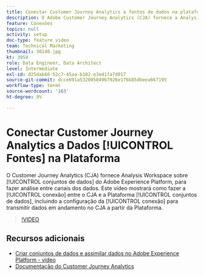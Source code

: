 ```yaml
---
title: Conectar Customer Journey Analytics a fontes de dados na plataforma
description: O Adobe Customer Journey Analytics (CJA) fornece a Analysis Workspace sobre os conjuntos de dados da Adobe Experience Platform para fazer análise entre canais dos dados. Este vídeo mostrará como fazer a conexão entre o CJA e os conjuntos de dados da Plataforma, incluindo a configuração da conexão para transmitir dados contínuos para o CJA a partir da Plataforma.
feature: Conexões
topics: null
activity: setup
doc-type: feature video
team: Technical Marketing
thumbnail: 30140.jpg
kt: 3954
role: Data Engineer, Data Architect
level: Intermediate
exl-id: d25dab66-52c7-45aa-b102-e3e41fa7d017
source-git-commit: dcce691a53200504967926e176b85dbeea667195
workflow-type: tm+mt
source-wordcount: '163'
ht-degree: 9%

---
```


# Conectar Customer Journey Analytics a Dados [!UICONTROL Fontes] na Plataforma

O Customer Journey Analytics (CJA) fornece Analysis Workspace sobre [!UICONTROL conjuntos de dados] do Adobe Experience Platform, para fazer análise entre canais dos dados. Este vídeo mostrará como fazer a [!UICONTROL conexão] entre o CJA e a Plataforma [!UICONTROL conjuntos de dados], incluindo a configuração da [!UICONTROL conexão] para transmitir dados em andamento no CJA a partir da Plataforma.

>[!VIDEO](https://video.tv.adobe.com/v/30140/?quality=12&enable10seconds=on&speedcontrol=on)

## Recursos adicionais

* [Criar conjuntos de dados e assimilar dados no Adobe Experience Platform - vídeo](https://docs.adobe.com/content/help/en/platform-learn/tutorials/data-ingestion/create-datasets-and-ingest-data.html)
* [Documentação do Customer Journey Analytics](https://docs.adobe.com/content/help/pt-BR/analytics-platform/using/cja-landing.html)
